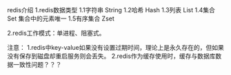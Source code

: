 redis介绍
1.redis数据类型
1.1字符串 String
1.2哈希 Hash
1.3列表 List
1.4集合 Set 集合中的元素唯一
1.5有序集合 Zset

2.redis工作模式：单进程、阻塞式。

注意：
1.redis中key-value如果没有设置过期时间，理论上是永久存在的，但如果没有保存到磁盘却重启服务则会丢失。
2.redis作为缓存使用时，缓存与数据库数据一致性问题？？？